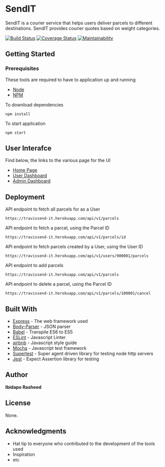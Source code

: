 # SendIT
SendIT is a courier service that helps users deliver parcels to different destinations. SendIT provides courier quotes based on weight categories.

[![Build Status](https://travis-ci.com/Ibidapo/send-it.svg?branch=api-v1)](https://travis-ci.com/Ibidapo/send-it)
[![Coverage Status](https://coveralls.io/repos/github/Ibidapo/send-it/badge.svg?branch=api-v1)](https://coveralls.io/github/Ibidapo/send-it?branch=api-v1)
[![Maintainability](https://api.codeclimate.com/v1/badges/9d353faef4c2e5fe9f6a/maintainability)](https://codeclimate.com/github/Ibidapo/send-it/maintainability)

## Getting Started

### Prerequisites

These tools are required to have to application up and running

* [Node](https://nodejs.org/en/)
* [NPM](https://www.npmjs.com/)

To download dependencies 

```
npm install 
```

To start application

```
npm start
```

## User Interafce

Find below, the links to the various page for the UI

* [Home Page](https://ibidapo.github.io/send-it/UI/)
* [User Dashboard](https://ibidapo.github.io/send-it/UI/user.html)
* [Admin Dashboard](https://ibidapo.github.io/send-it/UI/admin.html)


## Deployment

API endpoint to fetch all parcels for as a User
```
https://travissend-it.herokuapp.com/api/v1/parcels
```

API endpoint to fetch a parcel, using the Parcel ID
```
https://travissend-it.herokuapp.com/api/v1/parcels/id
```

API endpoint to fetch parcels created by a  User, using the User ID
```
https://travissend-it.herokuapp.com/api/v1/users/900001/parcels
```

API endpoint to add parcels
```
https://travissend-it.herokuapp.com/api/v1/parcels
```

API endpoint to delete a parcel, using the Parcel ID
```
https://travissend-it.herokuapp.com/api/v1/parcels/100001/cancel
```


## Built With

* [Express](https://expressjs.com/) - The web framework used
* [Body-Parser](https://www.npmjs.com/package/body-parser) - JSON parser
* [Babel](https://babeljs.io/docs/en/learn/) - Transpile ES6 to ES5
* [ESLint](https://eslint.org) - Javascript Linter
* [airbnb](https://github.com/airbnb/javascript) - Javascript style guide
* [Mocha](http://mochajs.org) - Javascript test framework
* [Supertest](https://github.com/visionmedia/supertest) - Super agent driven library for testing node http servers
* [Jest](https://jestjs.io/) - Expect Assertion library for testing

## Author

**Ibidapo Rasheed** 

## License

None.

## Acknowledgments

* Hat tip to everyone who contributed to the development of the tools used
* Inspiration
* etc
